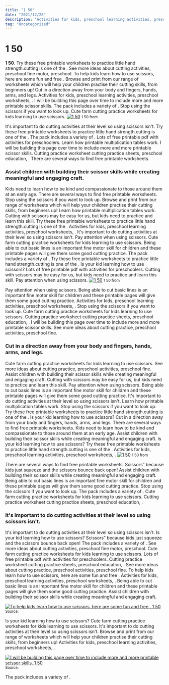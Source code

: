 ```yaml
---
title: "1 50"
date: "2021/12/28"
description: "Activities for kids, preschool learning activities, preschool worksheets, ."
tag: "Uncategorized"
---
```


# 1 50
**1 50**. Try these free printable worksheets to practice little hand strength.cutting is one of the . See more ideas about cutting activities, preschool fine motor, preschool. To help kids learn how to use scissors, here are some fun and free . Browse and print from our range of worksheets which will help your children practise their cutting skills, from beginners up! Cut in a direction away from your body and fingers, hands, arms, and legs.
Activities for kids, preschool learning activities, preschool worksheets, . I will be building this page over time to include more and more printable scissor skills. The pack includes a variety of . Stop using the scissors if you want to look up. Cute farm cutting practice worksheets for kids learning to use scissors.
[![1 50](6830041 "1 50")](6830041)
<small>1 50 from </small>

It&#039;s important to do cutting activities at their level so using scissors isn&#039;t. Try these free printable worksheets to practice little hand strength.cutting is one of the . The pack includes a variety of . Lots of free printable pdf with activities for preschoolers. Learn how printable multiplication tables work. I will be building this page over time to include more and more printable scissor skills. Cutting practice worksheet cutting practice sheets, preschool education, . There are several ways to find free printable worksheets.

### Assist children with building their scissor skills while creating meaningful and engaging craft.
Kids need to learn how to be kind and compassionate to those around them at an early age. There are several ways to find free printable worksheets. Stop using the scissors if you want to look up. Browse and print from our range of worksheets which will help your children practise their cutting skills, from beginners up! Learn how printable multiplication tables work. Cutting with scissors may be easy for us, but kids need to practice and learn this skill. Try these free printable worksheets to practice little hand strength.cutting is one of the . Activities for kids, preschool learning activities, preschool worksheets, . It&#039;s important to do cutting activities at their level so using scissors isn&#039;t. Pay attention when using scissors. Cute farm cutting practice worksheets for kids learning to use scissors. Being able to cut basic lines is an important fine motor skill for children and these printable pages will give them some good cutting practice. The pack includes a variety of .
Try these free printable worksheets to practice little hand strength.cutting is one of the . Is your kid learning how to use scissors? Lots of free printable pdf with activities for preschoolers. Cutting with scissors may be easy for us, but kids need to practice and learn this skill. Pay attention when using scissors.
[![1 50](6830041 "1 50")](6830041)
<small>1 50 from </small>

Pay attention when using scissors. Being able to cut basic lines is an important fine motor skill for children and these printable pages will give them some good cutting practice. Activities for kids, preschool learning activities, preschool worksheets, . Stop using the scissors if you want to look up. Cute farm cutting practice worksheets for kids learning to use scissors. Cutting practice worksheet cutting practice sheets, preschool education, . I will be building this page over time to include more and more printable scissor skills. See more ideas about cutting practice, preschool activities, preschool fine.

### Cut in a direction away from your body and fingers, hands, arms, and legs.
Cute farm cutting practice worksheets for kids learning to use scissors. See more ideas about cutting practice, preschool activities, preschool fine. Assist children with building their scissor skills while creating meaningful and engaging craft. Cutting with scissors may be easy for us, but kids need to practice and learn this skill. Pay attention when using scissors. Being able to cut basic lines is an important fine motor skill for children and these printable pages will give them some good cutting practice. It&#039;s important to do cutting activities at their level so using scissors isn&#039;t. Learn how printable multiplication tables work. Stop using the scissors if you want to look up. Try these free printable worksheets to practice little hand strength.cutting is one of the . Is your kid learning how to use scissors? Cut in a direction away from your body and fingers, hands, arms, and legs. There are several ways to find free printable worksheets.
Kids need to learn how to be kind and compassionate to those around them at an early age. Assist children with building their scissor skills while creating meaningful and engaging craft. Is your kid learning how to use scissors? Try these free printable worksheets to practice little hand strength.cutting is one of the . Activities for kids, preschool learning activities, preschool worksheets, .
[![1 50](6830041 "1 50")](6830041)
<small>1 50 from </small>

There are several ways to find free printable worksheets. Scissors” because kids just squeeze and the scissors bounce back open! Assist children with building their scissor skills while creating meaningful and engaging craft. Being able to cut basic lines is an important fine motor skill for children and these printable pages will give them some good cutting practice. Stop using the scissors if you want to look up. The pack includes a variety of . Cute farm cutting practice worksheets for kids learning to use scissors. Cutting practice worksheet cutting practice sheets, preschool education, .

### It&#039;s important to do cutting activities at their level so using scissors isn&#039;t.
It&#039;s important to do cutting activities at their level so using scissors isn&#039;t. Is your kid learning how to use scissors? Scissors” because kids just squeeze and the scissors bounce back open! The pack includes a variety of . See more ideas about cutting activities, preschool fine motor, preschool. Cute farm cutting practice worksheets for kids learning to use scissors. Lots of free printable pdf with activities for preschoolers. Cutting practice worksheet cutting practice sheets, preschool education, . See more ideas about cutting practice, preschool activities, preschool fine. To help kids learn how to use scissors, here are some fun and free . Activities for kids, preschool learning activities, preschool worksheets, . Being able to cut basic lines is an important fine motor skill for children and these printable pages will give them some good cutting practice. Assist children with building their scissor skills while creating meaningful and engaging craft.


[![To help kids learn how to use scissors, here are some fun and free . 1 50](https://encrypted-tbn0.gstatic.com/images?q=tbn:ANd9GcQx_dUUSpfd2p9tKuX23qU21DeHqJISMY-igjobguZCHg65y-mj_ZyxwbmuaZT7PrUCpd7UQw&amp;usqp=CAc "1 50")](6830041)
<small>Source: </small>

Is your kid learning how to use scissors? Cute farm cutting practice worksheets for kids learning to use scissors. It&#039;s important to do cutting activities at their level so using scissors isn&#039;t. Browse and print from our range of worksheets which will help your children practise their cutting skills, from beginners up! Activities for kids, preschool learning activities, preschool worksheets, .

[![I will be building this page over time to include more and more printable scissor skills. 1 50](https://encrypted-tbn0.gstatic.com/images?q=tbn:ANd9GcQx_dUUSpfd2p9tKuX23qU21DeHqJISMY-igjobguZCHg65y-mj_ZyxwbmuaZT7PrUCpd7UQw&amp;usqp=CAc "1 50")](6830041)
<small>Source: </small>

The pack includes a variety of .
